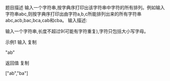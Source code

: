 题目描述
输入一个字符串,按字典序打印出该字符串中字符的所有排列。例如输入字符串abc,则按字典序打印出由字符a,b,c所能排列出来的所有字符串abc,acb,bac,bca,cab和cba。
输入描述:

输入一个字符串,长度不超过9(可能有字符重复),字符只包括大小写字母。

示例1
输入
复制

"ab"

返回值
复制

["ab","ba"]

